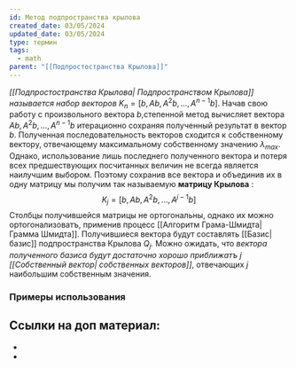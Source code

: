 ```yaml
---
id: Метод подпространства крылова
created_date: 03/05/2024
updated_date: 03/05/2024
type: термин
tags:
  - math
parent: "[[Подпростостранства Крылова]]"
---
```


*[[Подпростостранства Крылова| Подпространством Крылова]] называется набор векторов* $K_n=[b,Ab,A^2b,\ldots,A^{n-1}b]$. Начав свою работу с произвольного вектора $b$,степенной метод вычисляет вектора $Ab,A^2b,\ldots,A^{n-1}b$ итерационно сохраняя полученный результат в вектор $b$. Полученная последовательность векторов сходится к собственному вектору, отвечающему максимальному собственному значению $\lambda_{max}.$ Однако, использование лишь последнего полученного вектора и потеря всех предшествующих посчитанных величин не всегда является
наилучшим выбором. Поэтому сохранив все вектора и объединив их в одну матрицу мы получим так называемую **матрицу Крылова** :
$$K_j=[b,Ab,A^2b,\ldots,A^{j-1}b]$$
Столбцы получившейся матрицы не ортогональны, однако их можно ортогонализоватъ, применив процесс [[Алгоритм Грама-Шмидта| Грамма Шмидта]]. Получившиеся вектора будут составлять [[Базис| базис]] подпространства Крылова *$Q_j.$* Можно ожидать, что *вектора полученного базиса будут достаточно хорошо приближатъ $j$ [[Собственный вектор| собственных векторов]]*, отвечающих $j$ наибольшим собственным значения.


### Примеры использования

## Ссылки на доп материал:
- 
- 


